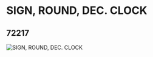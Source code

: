 # SIGN, ROUND, DEC. CLOCK
## 72217
![SIGN, ROUND, DEC. CLOCK](https://lc-www-live-s.legocdn.com/media/bricks/5/2/4654835.jpg)